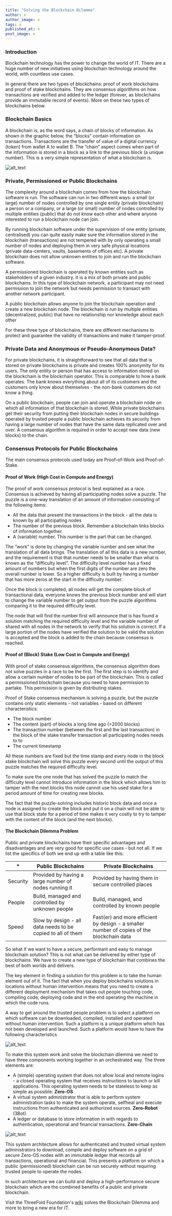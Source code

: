 ```yaml
---
title: "Solving the Blockchain Dilemma"
author: x
author_image: x
tags: x
published_at: x
post_image: x
---
```


### Introduction

Blockchain technology has the power to change the world of IT. There are a huge number of new initiatives using blockchain technology around the world, with countless use cases.

In general there are two types of blockchains: proof of work blockchains and proof of stake blockchains. They are consensus algorithms on how transactions are verified and added to the ledger (forever, as blockchains provide an immutable record of events). More on these two types of blockchains below.

### Blockchain Basics

A blockchain is, as the word says, a chain of blocks of information. As shown in the graphic below, the “blocks” contain information on transactions. Transactions are the transfer of value of a digital currency (token) from wallet A to wallet B. The “chain” aspect comes when part of the information is stored in a block as a link to the previous block (a unique number). This is a very simple representation of what a blockchain is.

![alt_text](hashes.png)

### Private, Permissioned or Public Blockchains

The complexity around a blockchain comes from how the blockchain software is run. The software can run in two different ways: a small (or large) number of nodes controlled by one single entity (private blockchain) a person or a company, or a large (or small) number of nodes controlled by multiple entities (public) that do not know each other and where anyone interested to run a blockchain node can join.

By running blockchain software under the supervision of one entity (private, centralised) you can quite easily make sure the information stored in the blockchain (transactions) are not tempered with by only operating a small number of nodes and deploying them in very safe physical locations (private data-centers, vaults, basements of offices etc). A private blockchain does not allow unknown entities to join and run the blockchain software.

A permissioned blockchain is operated by known entities such as stakeholders of a given industry. It is a mix of both private and public blockchains. In this type of blockchain network, a participant may not need permission to join the network but needs permission to transact with another network participant.

A public blockchain allows anyone to join the blockchain operation and create a new blockchain node. The blockchain is run by multiple entities (decentralized, public) that have no relationship nor knowledge about each other 

For these three type of blockchains, there are different mechanisms to protect and guarantee the validity of transactions and make it tamper-proof.

### Private Data and Anonymous or Pseudo-Anonymous Data?

For private blockchains, it is straightforward to see that all data that is stored on private blockchains is private and creates 100% anonymity for its users. The only entity or person that has access to information stored on the blockchain is the blockchain operator. This is comparable to how a bank operates. The bank knows everything about all of its customers and the customers only know about themselves - the non-bank customers do not know a thing.

On a public blockchain, people can join and operate a blockchain node on which all information of that blockchain is stored. While private blockchains get their security from putting their blockchain nodes in secure buildings operated by trusted people a public blockchain achieves its security from having a large number of nodes that have the same data replicated over and over. A consensus algorithm is required in order to accept new data (new blocks) to the chain.

### Consensus Protocols for Public Blockchains

The main consensus protocols used today are Proof-of-Work and Proof-of-Stake.

#### Proof of Work (High Cost in Compute and Energy)

The proof of work consensus protocol is best explained as a race. Consensus is achieved by having all participating nodes solve a puzzle. The puzzle is a one-way translation of an amount of information consisting of the following items:
- All the data that present the transactions in the block - all the data is known by all participating nodes
- The number of the previous block. Remember a blockchain links blocks of information together.
- A (variable) number. This number is the part that can be changed.

The “work” is done by changing the variable number and see what the translation of all data brings. The translation of all this data is a new number, and the requirement is that that number needs to be smaller than what is known as the “difficulty level”. The difficulty level number has a fixed amount of numbers but when the first digits of the number are zero the overall number is lower. So a higher difficulty is built by having a number that has more zeros at the start in the difficulty number.

Once the block is completed, all nodes will get the complete block of transactional data, everyone knows the previous block number and will start to change the variable number to get output from the puzzle algorithms comparing it to the required difficulty level.

The node that will find the number first will announce that is has found a solution matching the required difficulty level and the variable number of shared with all nodes in the network to verify that his solution is correct. If a large portion of the nodes have verified the solution to be valid the solution is accepted and the block is added to the chain because consensus is reached.

#### Proof of (Block) Stake (Low Cost in Compute and Energy)

With proof of stake consensus algorithms, the consensus algorithm does not solve puzzles in a race to be the first. The first step is to identify and allow a certain number of nodes to be part of the blockchain. This is called a permissioned blockchain because you need to have permission to partake. This permission is given by distributing stakes.

Proof of Stake consensus mechanism is solving a puzzle, but the puzzle contains only static elements - not variables - based on different characteristics:
- The block number
- The content (part) of blocks a long time ago (>2000 blocks)
- The transaction number (between the first and the last transaction) in the block of the stake transfer transaction all participating nodes needs to to
- The current timestamp

All these numbers are fixed but the time stamp and every node in the block stake blockchain will solve this puzzle every second until the output of this puzzle matches the required difficulty level. 

To make sure the one node that has solved the puzzle to match the difficulty level cannot introduce information in the block which allows him to tamper with the next blocks this node cannot use his used stake for a period amount of time for creating new blocks.

The fact that the puzzle-solving includes historic block data and once a node is assigned to create the block and put it on a chain will not be able to use that block state for a period of time makes it very costly to try to tamper with the content of the block (and the next blocks). 

#### The Blockchain Dilemma Problem

Public and private blockchains have their specific advantages and disadvantages and are very good for specific use cases - but not all. If we list the specifics of both we end up with a table like this:

| * | Public Blockchains | Private Blockchains |
|---|---|---|
| Security | Provided by having a large number of nodes running it | Provided by having them in secure controlled places | 
| People | Build, managed and controlled by unknown people | Build, managed, and controlled by known people |  
| Speed | Slow by design - all data needs to be copied to all of them | Fast(er) and more efficient by design - a smaller number of copies of the blockchain data |   

So what if we want to have a secure, performant and easy to manage blockchain solution?  This is not what can be delivered by either type of blockchains.  We have to create a new type of blockchain that combines the best of both worlds and delivers.

The key element in finding a solution for this problem is to take the human element out of it.  The fact that when you deploy blockchains solutions in locations without human intervention means that you need to create a different deployment mechanism that takes out people touching code, compiling code, deploying code and in the end operating the machine in which the code runs.

A way to get around the trusted people problem is to select a platform on which software can be downloaded, compiled, installed and operated without human intervention.  Such a platform is a unique platform which has not been developed and launched. Such a platform would have to have the following characteristics

![alt_text](tf_tech_approach.png)

To make this system work and solve the blockchain dilemma we need to have three components working together in an orchestrated way.  The three elements are:

*   A (simple) operating system that does not allow local and remote logins - a closed operating system that receives instructions to launch or kill applications.  This operating system  needs to be stateless to keep as simple as possible: **Zero-OS**
*   A virtual system administrator that is able to perform system administration tasks to make the system operate, selfheal and execute instructions from authenticated and authorized sources.  **Zero-Robot** (3Bot)
*   A ledger or database to store information in with regards to authentication, operational and financial transactions. **Zero-Chain**

![alt_text](blocks.png)

This system architecture allows for authenticated and trusted virtual system administrators to download, compile and deploy software on a grid of secure Zero-OS nodes with an immutable ledger that records all transactions, operational and financial. This presents a platform on which a public (permissioned) blockchain can be run securely without requiring trusted people to operate the nodes. 

In such architecture we can build and deploy a high-performance secure blockchain which are the combined benefits of a public and private blockchain.

Visit the ThreeFold Foundation's [wiki](wiki.threefold.io) solves the Blockchain Dilemma and more to bring a new era for IT.

